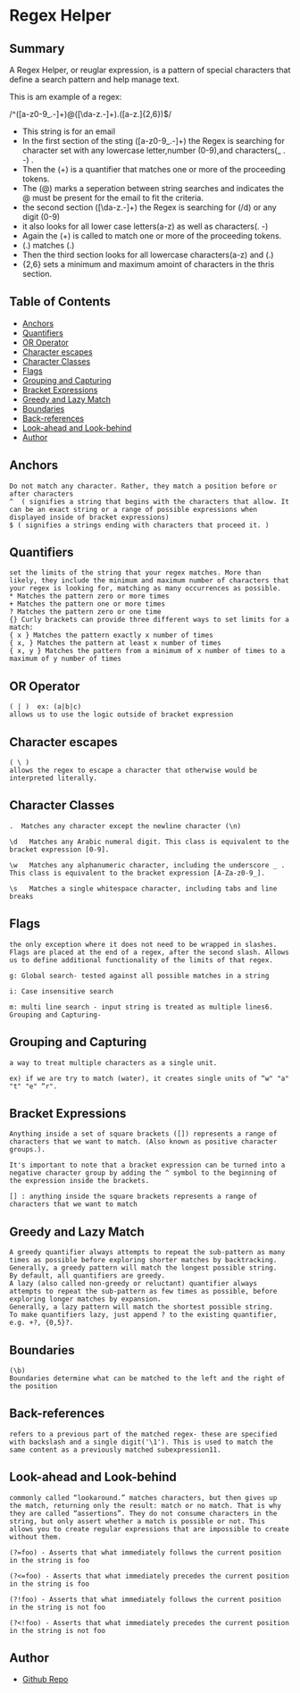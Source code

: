 # Regex Helper

## Summary

A Regex Helper, or reuglar expression, is a pattern of special characters that define a search pattern and help manage text.

This is am example of a regex:

/^([a-z0-9_\.-]+)@([\da-z\.-]+)\.([a-z\.]{2,6})$/

- This string is for an email
- In the first section of the sting ([a-z0-9_\.-]+) the Regex is searching for character set with any lowercase letter,number (0-9),and characters(\_ . -) .
- Then the (+) is a quantifier that matches one or more of the proceeding tokens.
- The (@) marks a seperation between string searches and indicates the @ must be present for the email to fit the criteria.
- the second section ([\da-z\.-]+) the Regex is searching for (/d) or any digit (0-9)
- it also looks for all lower case letters(a-z) as well as characters(. -)
- Again the (+) is called to match one or more of the proceeding tokens.
- (\.) matches (.)
- Then the third section looks for all lowercase characters(a-z) and (.)
- {2,6} sets a minimum and maximum amoint of characters in the thris section.

## Table of Contents

- [Anchors](#anchors)
- [Quantifiers](#quantifiers)
- [OR Operator](#or-operator)
- [Character escapes](#character_escapes)
- [Character Classes](#character_classes)
- [Flags](#flags)
- [Grouping and Capturing](#grouping_and_capturing)
- [Bracket Expressions](#bracket_expressions)
- [Greedy and Lazy Match](#greedy-and-lazy-match)
- [Boundaries](#boundaries)
- [Back-references](#back_references)
- [Look-ahead and Look-behind](#look_ahead_and_look_behind)
- [Author](#author)

## Anchors

    Do not match any character. Rather, they match a position before or after characters
    ^  ( signifies a string that begins with the characters that allow. It can be an exact string or a range of possible expressions when displayed inside of bracket expressions)
    $ ( signifies a strings ending with characters that proceed it. )

## Quantifiers

    set the limits of the string that your regex matches. More than likely, they include the minimum and maximum number of characters that your regex is looking for, matching as many occurrences as possible.
    * Matches the pattern zero or more times
    + Matches the pattern one or more times
    ? Matches the pattern zero or one time
    {} Curly brackets can provide three different ways to set limits for a match:
    { x } Matches the pattern exactly x number of times
    { x, } Matches the pattern at least x number of times
    { x, y } Matches the pattern from a minimum of x number of times to a maximum of y number of times

## OR Operator

    ( | )  ex: (a|b|c)
    allows us to use the logic outside of bracket expression

## Character escapes

    ( \ )
    allows the regex to escape a character that otherwise would be interpreted literally.

## Character Classes

    .  Matches any character except the newline character (\n)

    \d   Matches any Arabic numeral digit. This class is equivalent to the bracket expression [0-9].

    \w   Matches any alphanumeric character, including the underscore _ . This class is equivalent to the bracket expression [A-Za-z0-9_].

    \s   Matches a single whitespace character, including tabs and line breaks

## Flags

    the only exception where it does not need to be wrapped in slashes. Flags are placed at the end of a regex, after the second slash. Allows us to define additional functionality of the limits of that regex.

    g: Global search- tested against all possible matches in a string

    i: Case insensitive search

    m: multi line search - input string is treated as multiple lines6. Grouping and Capturing-

## Grouping and Capturing

    a way to treat multiple characters as a single unit.

    ex) if we are try to match (water), it creates single units of “w" "a" "t" "e" “r".

## Bracket Expressions

    Anything inside a set of square brackets ([]) represents a range of characters that we want to match. (Also known as positive character groups.).

    It's important to note that a bracket expression can be turned into a negative character group by adding the ^ symbol to the beginning of the expression inside the brackets.

    [] : anything inside the square brackets represents a range of characters that we want to match

## Greedy and Lazy Match

    A greedy quantifier always attempts to repeat the sub-pattern as many times as possible before exploring shorter matches by backtracking.
    Generally, a greedy pattern will match the longest possible string.
    By default, all quantifiers are greedy.
    A lazy (also called non-greedy or reluctant) quantifier always attempts to repeat the sub-pattern as few times as possible, before exploring longer matches by expansion.
    Generally, a lazy pattern will match the shortest possible string.
    To make quantifiers lazy, just append ? to the existing quantifier, e.g. +?, {0,5}?.

## Boundaries

    (\b)
    Boundaries determine what can be matched to the left and the right of the position

## Back-references

    refers to a previous part of the matched regex- these are specified with backslash and a single digit('\1'). This is used to match the same content as a previously matched subexpression11.

## Look-ahead and Look-behind

    commonly called “lookaround.” matches characters, but then gives up the match, returning only the result: match or no match. That is why they are called “assertions”. They do not consume characters in the string, but only assert whether a match is possible or not. This allows you to create regular expressions that are impossible to create without them.

    (?=foo) - Asserts that what immediately follows the current position in the string is foo

    (?<=foo) - Asserts that what immediately precedes the current position in the string is foo

    (?!foo) - Asserts that what immediately follows the current position in the string is not foo

    (?<!foo) - Asserts that what immediately precedes the current position in the string is not foo

## Author

- [Github Repo](https://github.com/jjtalamonti/regex_helper)
